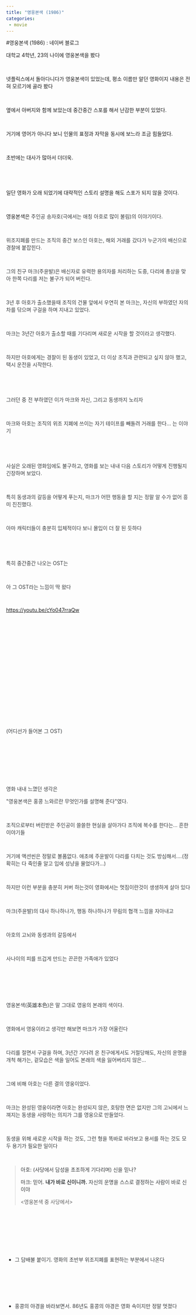 ```yaml
---
title: "영웅본색 (1986)"
categories:
 - movie
---
```

#영웅본색 (1986) : 네이버 블로그
<div class="wrap_rabbit pcol2 _param(1) _postViewArea223052922633" id="post-view223052922633">
<!-- Rabbit HTML --><div class="se-viewer se-theme-default" lang="ko-KR">
<!-- SE_DOC_HEADER_END -->
<div class="se-main-container">
<div class="se-component se-text se-l-default" id="SE-9f028506-eaae-4dff-890a-e20341d21d86">
<div class="se-component-content">
<div class="se-section se-section-text se-l-default">
<div class="se-module se-module-text">
<!-- SE-TEXT { --><p class="se-text-paragraph se-text-paragraph-align-" id="SE-b54df6b4-7f30-4b4a-a879-0c33d23e435d" style=""><span class="se-fs- se-ff-" id="SE-c4aeec30-c23a-4a99-beae-3cc6c797e8d9" style="">대학교 4학년, 23의 나이에 영웅본색을 봤다</span></p><!-- } SE-TEXT --><!-- SE-TEXT { --><p class="se-text-paragraph se-text-paragraph-align-" id="SE-221096e8-084f-41e3-b7bb-c9ca49e0f2f1" style=""><span class="se-fs- se-ff-" id="SE-71aefc05-9e32-4d41-aea8-778c72f34ed8" style="">​</span></p><!-- } SE-TEXT --><!-- SE-TEXT { --><p class="se-text-paragraph se-text-paragraph-align-" id="SE-d06fc4ce-103c-4f58-a03b-1d8d46249f9f" style=""><span class="se-fs- se-ff-" id="SE-9ab135dd-a09d-4328-bfe9-cc2dd78333ab" style="">넷플릭스에서 돌아다니다가 영웅본색이 있었는데, 평소 이름만 알던 영화이지 내용은 전혀 모르기에 골라 봤다</span></p><!-- } SE-TEXT --><!-- SE-TEXT { --><p class="se-text-paragraph se-text-paragraph-align-" id="SE-ac3205b1-1b67-4ef1-98fc-c4a38291968c" style=""><span class="se-fs- se-ff-" id="SE-fd67159e-1c96-441d-a3d9-bb56e8d08831" style="">​</span></p><!-- } SE-TEXT --><!-- SE-TEXT { --><p class="se-text-paragraph se-text-paragraph-align-" id="SE-f569a35c-00c5-4d26-a9bd-f55da3188600" style=""><span class="se-fs- se-ff-" id="SE-b95b7146-8720-4400-9b8d-d04744bf79af" style="">옆에서 아버지와 함께 보았는데 중간중간 스포를 해서 난감한 부분이 있었다.</span></p><!-- } SE-TEXT --><!-- SE-TEXT { --><p class="se-text-paragraph se-text-paragraph-align-" id="SE-013c86ac-5c27-4811-8d1e-07ee50402812" style=""><span class="se-fs- se-ff-" id="SE-dd0af6d6-77a0-4f86-b8a5-89029813f863" style="">​</span></p><!-- } SE-TEXT --><!-- SE-TEXT { --><p class="se-text-paragraph se-text-paragraph-align-" id="SE-0a96b816-bfc9-4579-a3ca-6af9d92c1dfe" style=""><span class="se-fs- se-ff-" id="SE-84a88986-643e-4881-9bbe-9e5734447820" style="">거기에 영어가 아니다 보니 인물의 표정과 자막을 동시에 보느라 조금 힘들었다.</span></p><!-- } SE-TEXT --><!-- SE-TEXT { --><p class="se-text-paragraph se-text-paragraph-align-" id="SE-cb407b07-862c-41b6-af3a-49bb7c769d51" style=""><span class="se-fs- se-ff-" id="SE-6efbd201-5660-4c36-adad-e5cceb902c7c" style="">​</span></p><!-- } SE-TEXT --><!-- SE-TEXT { --><p class="se-text-paragraph se-text-paragraph-align-" id="SE-1464b63c-41d7-4fda-8498-9a5191ee263b" style=""><span class="se-fs- se-ff-" id="SE-60af2dea-94c5-463b-8bf4-a006e07c1bc8" style="">초반에는 대사가 많아서 더더욱.</span></p><!-- } SE-TEXT --><!-- SE-TEXT { --><p class="se-text-paragraph se-text-paragraph-align-" id="SE-664b6a66-c982-4a27-8680-bcbb960a3fef" style=""><span class="se-fs- se-ff-" id="SE-831bf895-03d7-4482-8a1d-f9a32d3c79ca" style="">​</span></p><!-- } SE-TEXT --><!-- SE-TEXT { --><p class="se-text-paragraph se-text-paragraph-align-" id="SE-aa963325-5d4f-4ff2-94a8-4d08d92d32f5" style=""><span class="se-fs- se-ff-" id="SE-3a35e925-2ab6-4bab-a1c3-ce4ade13ef05" style="">​</span></p><!-- } SE-TEXT --><!-- SE-TEXT { --><p class="se-text-paragraph se-text-paragraph-align-" id="SE-ca3972b2-e51e-4800-81f1-16f4eecaa7ff" style=""><span class="se-fs- se-ff-" id="SE-6b18aaed-f0b0-43c4-93a6-55b829788293" style="">일단 영화가 오래 되었기에 대략적인 스토리 설명을 해도 스포가 되지 않을 것이다.</span></p><!-- } SE-TEXT --><!-- SE-TEXT { --><p class="se-text-paragraph se-text-paragraph-align-" id="SE-40ee4a53-4da0-4246-b1c2-12e17fa3564b" style=""><span class="se-fs- se-ff-" id="SE-88be5c2d-faa9-4838-8284-7f24c222e1fe" style="">​</span></p><!-- } SE-TEXT --><!-- SE-TEXT { --><p class="se-text-paragraph se-text-paragraph-align-" id="SE-b3dafbc6-a404-4109-8d9c-fa4c2cb95387" style=""><span class="se-fs- se-ff-" id="SE-758bb59a-ad65-4a60-84e6-70e9f006e4f9" style="">영웅본색은 </span><span class="se-fs-fs15 se-ff-system se-style-unset" id="SE-f360a1ea-01b7-41c2-b6de-700c99b4f029" style="color:#373a3c;background-color:#ffffff;">주인공 송자호(극에서는 애칭 아호로 많이 불림)의 이야기이다.</span></p><!-- } SE-TEXT --><!-- SE-TEXT { --><p class="se-text-paragraph se-text-paragraph-align-" id="SE-a7465170-7590-4c9a-a8e9-a941a753a4ea" style=""><span class="se-fs-fs15 se-ff-system se-style-unset" id="SE-2e6bf6ee-3e5f-4d59-bc1f-7e5e4bb30608" style="color:#373a3c;">​</span></p><!-- } SE-TEXT --><!-- SE-TEXT { --><p class="se-text-paragraph se-text-paragraph-align-" id="SE-ed8c88dc-65f9-4d5a-9537-ca68cd853147" style=""><span class="se-fs-fs15 se-ff-system se-style-unset" id="SE-65d4777b-a651-4c2e-bc71-ef73a79f7fa0" style="color:#373a3c;background-color:#ffffff;">위조지폐를 만드는 조직의 중간 보스인 아호는, 해외 거래를 갔다가 누군가의 배신으로 경찰에 붙잡힌다.</span></p><!-- } SE-TEXT --><!-- SE-TEXT { --><p class="se-text-paragraph se-text-paragraph-align-" id="SE-91dba9d0-2519-48fc-bf20-78f00a839b94" style=""><span class="se-fs-fs15 se-ff-system se-style-unset" id="SE-46f111d7-0dfc-483d-85a2-5f423ebb766c" style="color:#373a3c;">​</span></p><!-- } SE-TEXT --><!-- SE-TEXT { --><p class="se-text-paragraph se-text-paragraph-align-" id="SE-3a0c7d65-6c7b-4da3-a490-6df628819f02" style=""><span class="se-fs-fs15 se-ff-system se-style-unset" id="SE-4a245bf1-93c8-457e-813b-ca28f821808c" style="color:#373a3c;background-color:#ffffff;">그의 친구 마크(주윤발)은 배신자로 유력한 용의자를 처리하는 도중, 다리에 총상을 맞아 한쪽 다리를 저는 불구가 되어 버린다.</span></p><!-- } SE-TEXT --><!-- SE-TEXT { --><p class="se-text-paragraph se-text-paragraph-align-" id="SE-ed9c12ac-fa3e-47b2-83d2-6e93706ac096" style=""><span class="se-fs-fs15 se-ff-system se-style-unset" id="SE-a01f6f70-1bdc-493a-a30c-9767d3e69495" style="color:#373a3c;">​</span></p><!-- } SE-TEXT --><!-- SE-TEXT { --><p class="se-text-paragraph se-text-paragraph-align-" id="SE-8c0ea8f0-f91c-43ea-b36b-7fe9b070beaf" style=""><span class="se-fs-fs15 se-ff-system se-style-unset" id="SE-7db38f55-c8ef-4b25-9b89-37f2279cf362" style="color:#373a3c;background-color:#ffffff;">3년 후 아호가 출소했을때 조직의 건물 앞에서 우연히 본 마크는, 자신의 부하였던 자의 차를 닦으며 구걸을 하며 지내고 있었다.</span></p><!-- } SE-TEXT --><!-- SE-TEXT { --><p class="se-text-paragraph se-text-paragraph-align-" id="SE-ab291037-909c-4f21-8652-f5f37d6248a4" style=""><span class="se-fs-fs15 se-ff-system se-style-unset" id="SE-2f0236d8-937d-4c68-bf2a-544a541a1c33" style="color:#373a3c;">​</span></p><!-- } SE-TEXT --><!-- SE-TEXT { --><p class="se-text-paragraph se-text-paragraph-align-" id="SE-4a6fec59-6534-448d-b45e-6e79956ba0b4" style=""><span class="se-fs-fs15 se-ff-system se-style-unset" id="SE-7b764137-2811-45c2-a7fb-4e9dbf1d1680" style="color:#373a3c;background-color:#ffffff;">마크는 3년간 아호가 출소할 때를 기다리며 새로운 시작을 할 것이라고 생각했다.</span></p><!-- } SE-TEXT --><!-- SE-TEXT { --><p class="se-text-paragraph se-text-paragraph-align-" id="SE-25251146-4eb2-448c-a41b-d0be543b34a6" style=""><span class="se-fs-fs15 se-ff-system se-style-unset" id="SE-1c5134a1-c8bf-46b0-adb8-bc1a2d0f2126" style="color:#373a3c;">​</span></p><!-- } SE-TEXT --><!-- SE-TEXT { --><p class="se-text-paragraph se-text-paragraph-align-" id="SE-c227140e-93cf-462e-a955-255178bb0499" style=""><span class="se-fs-fs15 se-ff-system se-style-unset" id="SE-2d57ec1d-cf62-4061-9510-ffa87860b472" style="color:#373a3c;background-color:#ffffff;">하지만 아호에게는 경찰이 된 동생이 있었고, 더 이상 조직과 관련되고 싶지 않아 했고, 택시 운전을 시작한다.</span></p><!-- } SE-TEXT --><!-- SE-TEXT { --><p class="se-text-paragraph se-text-paragraph-align-" id="SE-8372cd50-52d7-440f-b26e-c2f38918833a" style=""><span class="se-fs-fs15 se-ff-system se-style-unset" id="SE-ed0d4c9a-ad55-4d0f-90db-a35ce653d980" style="color:#373a3c;">​</span></p><!-- } SE-TEXT --><!-- SE-TEXT { --><p class="se-text-paragraph se-text-paragraph-align-" id="SE-7f5ca5fe-e9ab-4008-bd70-473e466235e2" style=""><span class="se-fs-fs15 se-ff-system se-style-unset" id="SE-1a9958ae-3672-4ae6-81e1-b98290822190" style="color:#373a3c;">​</span></p><!-- } SE-TEXT --><!-- SE-TEXT { --><p class="se-text-paragraph se-text-paragraph-align-" id="SE-7ae15b6c-db99-4097-b340-b550b7af25b7" style=""><span class="se-fs-fs15 se-ff-system se-style-unset" id="SE-66c11abb-42c4-4346-a2aa-0e470ffacbe2" style="color:#373a3c;background-color:#ffffff;">그러던 중 전 부하였던 이가 마크와 자신, 그리고 동생까지 노리자</span></p><!-- } SE-TEXT --><!-- SE-TEXT { --><p class="se-text-paragraph se-text-paragraph-align-" id="SE-22aa718f-63bb-4cbc-bc12-8e57ae948e97" style=""><span class="se-fs-fs15 se-ff-system se-style-unset" id="SE-633a3142-f4ad-4042-ba88-34efccac205e" style="color:#373a3c;">​</span></p><!-- } SE-TEXT --><!-- SE-TEXT { --><p class="se-text-paragraph se-text-paragraph-align-" id="SE-32728276-b753-4b90-9644-ea36e00cbf9d" style=""><span class="se-fs-fs15 se-ff-system se-style-unset" id="SE-ad5ab0c9-e72e-4765-a478-ccb8e514c889" style="color:#373a3c;background-color:#ffffff;">마크와 아호는 조직의 위조 지폐에 쓰이는 자기 테이프를 빼돌려 거래를 한다... 는 이야기</span></p><!-- } SE-TEXT --><!-- SE-TEXT { --><p class="se-text-paragraph se-text-paragraph-align-" id="SE-bf7189c7-16b5-4ac2-884a-d245a07d4b93" style=""><span class="se-fs-fs15 se-ff-system se-style-unset" id="SE-61443d78-d8fd-414c-9d44-9ce4cf961dae" style="color:#373a3c;">​</span></p><!-- } SE-TEXT --><!-- SE-TEXT { --><p class="se-text-paragraph se-text-paragraph-align-" id="SE-3ecf7e64-c86d-4e27-b057-4c7a343fbbde" style=""><span class="se-fs-fs15 se-ff-system se-style-unset" id="SE-fd2348b1-d21f-4fa7-b57e-d56ef0d276ec" style="color:#373a3c;">​</span></p><!-- } SE-TEXT --><!-- SE-TEXT { --><p class="se-text-paragraph se-text-paragraph-align-" id="SE-d4261cc6-1b0e-4a04-b30d-5b00c83ee428" style=""><span class="se-fs-fs15 se-ff-system se-style-unset" id="SE-31c6d192-b6f0-4709-be0b-2d3d35f10dab" style="color:#373a3c;background-color:#ffffff;">사실은 오래된 영화임에도 불구하고, 영화를 보는 내내 다음 스토리가 어떻게 진행될지 긴장하며 보았다.</span></p><!-- } SE-TEXT --><!-- SE-TEXT { --><p class="se-text-paragraph se-text-paragraph-align-" id="SE-23688334-cb29-4265-83a5-da7ae9d01efb" style=""><span class="se-fs-fs15 se-ff-system se-style-unset" id="SE-a8360d64-a3f3-4033-ac7f-3a6c691aa5eb" style="color:#373a3c;">​</span></p><!-- } SE-TEXT --><!-- SE-TEXT { --><p class="se-text-paragraph se-text-paragraph-align-" id="SE-c23df7e2-0473-4f96-a35d-b0fcc00e0104" style=""><span class="se-fs-fs15 se-ff-system se-style-unset" id="SE-02dbb027-d88c-4b31-ad2b-e5e8504444d8" style="color:#373a3c;background-color:#ffffff;">특히 동생과의 갈등을 어떻게 푸는지, 마크가 어떤 행동을 할 지는 정말 알 수가 없어 흥미 진진했다.</span></p><!-- } SE-TEXT --><!-- SE-TEXT { --><p class="se-text-paragraph se-text-paragraph-align-" id="SE-5970f4da-9d62-46cb-8c34-438693010dd2" style=""><span class="se-fs-fs15 se-ff-system se-style-unset" id="SE-d921bfc2-11fe-4a15-9aba-cbd97fc12e48" style="color:#373a3c;">​</span></p><!-- } SE-TEXT --><!-- SE-TEXT { --><p class="se-text-paragraph se-text-paragraph-align-" id="SE-a92c9b59-81ca-4c7c-b70e-726607dece6e" style=""><span class="se-fs-fs15 se-ff-system se-style-unset" id="SE-8741af36-652d-41c1-a940-96a57f7b593c" style="color:#373a3c;background-color:#ffffff;">아마 캐릭터들이 충분히 입체적이다 보니 몰입이 더 잘 된 듯하다</span></p><!-- } SE-TEXT --><!-- SE-TEXT { --><p class="se-text-paragraph se-text-paragraph-align-" id="SE-56d584ab-6a97-439d-922d-45f9db985b82" style=""><span class="se-fs-fs15 se-ff-system se-style-unset" id="SE-5e3ed58b-e09d-47ab-8ae8-1a531ae74481" style="color:#373a3c;">​</span></p><!-- } SE-TEXT --><!-- SE-TEXT { --><p class="se-text-paragraph se-text-paragraph-align-" id="SE-7abdc187-36f8-4f02-85df-194c571b1a3f" style=""><span class="se-fs-fs15 se-ff-system se-style-unset" id="SE-efb324e7-9a9e-4faf-811f-9ac48c7b752d" style="color:#373a3c;">​</span></p><!-- } SE-TEXT --><!-- SE-TEXT { --><p class="se-text-paragraph se-text-paragraph-align-" id="SE-8c520be8-5bdd-47a2-a5fc-8f1330add58f" style=""><span class="se-fs-fs15 se-ff-system se-style-unset" id="SE-b7359dae-670a-43ff-a006-36929faf3f22" style="color:#373a3c;background-color:#ffffff;">특히 중간중간 나오는 OST는 </span></p><!-- } SE-TEXT --><!-- SE-TEXT { --><p class="se-text-paragraph se-text-paragraph-align-" id="SE-f069552c-b0ac-4abd-aa7c-2041b1aae867" style=""><span class="se-fs-fs15 se-ff-system se-style-unset" id="SE-9b34dbfa-8ef1-45cd-9144-8c7200ec44df" style="color:#373a3c;">​</span></p><!-- } SE-TEXT --><!-- SE-TEXT { --><p class="se-text-paragraph se-text-paragraph-align-" id="SE-200795c8-eb4f-476e-b984-ddd2944a3ec4" style=""><span class="se-fs-fs15 se-ff-system se-style-unset" id="SE-f9ceb6e7-bf3d-4ee9-bc77-b93f6d60d9c8" style="color:#373a3c;background-color:#ffffff;">아 그 OST라는 느낌이 딱 왔다</span></p><!-- } SE-TEXT --><!-- SE-TEXT { --><p class="se-text-paragraph se-text-paragraph-align-" id="SE-23d3cb63-2f24-4bf8-a22c-d9c037a92971" style=""><span class="se-fs-fs15 se-ff-system se-style-unset" id="SE-f3c8435d-300d-4484-9173-015fb88f5be8" style="color:#373a3c;">​</span></p><!-- } SE-TEXT --><!-- SE-TEXT { --><p class="se-text-paragraph se-text-paragraph-align-" id="SE-8886d497-8c01-4d1a-bcea-76272688494f" style=""><span class="se-fs- se-ff-system se-style-unset" id="SE-63cf28fe-cbcf-41d8-9df5-e8d9b7884d5b" style="color:#373a3c;background-color:#ffffff;"><a class="se-link" href="https://youtu.be/cYo047rraQw" target="_blank">https://youtu.be/cYo047rraQw</a></span></p><!-- } SE-TEXT -->
</div>
</div>
</div>
</div> <div class="se-component se-oembed se-l-default" id="SE-cf4955a3-81b0-4803-b4a4-085a1560b277">
<div class="se-component-content se-component-content-fit">
<div class="se-section se-section-oembed se-section-align- se-l-default">
<div class="se-module se-module-oembed se-is-progress" style="padding-top: 56.25%;"></div>
</div>
</div>
<script class="__se_module_data" data-module='{"type":"v2_oembed", "id" :"SE-cf4955a3-81b0-4803-b4a4-085a1560b277", "data" : { "html": "&lt;iframe width=\"400\" height=\"225\" src=\"https://www.youtube.com/embed/cYo047rraQw?feature=oembed\" frameborder=\"0\" allow=\"accelerometer; autoplay; clipboard-write; encrypted-media; gyroscope; picture-in-picture; web-share\" allowfullscreen title=\"張國榮 Leslie Cheung - 當年情 - 電影《英雄本色》主題曲 (Official Music Video)\"&gt;&lt;/iframe&gt;", "originalWidth" : "400", "originalHeight" : "225", "contentMode" : "fit", "description": "張國榮 Leslie Cheung - 當年情曲：顧嘉輝詞：黃霑 輕輕笑聲 在為我送溫暖你為我注入快樂強電輕輕說聲 漫長路快要走過終於走到明媚晴天聲聲歡呼躍起 像紅日發放金箭我伴你往日笑面重現輕輕叫聲 共抬望眼看高空終於青天優美為你獻擁著你 當初溫馨再湧現心裡邊 童年稚氣夢未污染今日我 與你又試肩並肩當年情 ...", "inputUrl": "https://youtu.be/cYo047rraQw", "thumbnailUrl" : "https://i.ytimg.com/vi/cYo047rraQw/hqdefault.jpg", "thumbnailHeight" : "360", "thumbnailWidth" : "480", "title": "張國榮 Leslie Cheung - 當年情 - 電影《英雄本色》主題曲 (Official Music Video)", "providerUrl": "https://www.youtube.com/", "align": "", "type" : "video" }}' type="text/data"></script>
</div>
<div class="se-component se-text se-l-default" id="SE-aca0c8d0-6f0d-4cd5-b773-774ea175c19c">
<div class="se-component-content">
<div class="se-section se-section-text se-l-default">
<div class="se-module se-module-text">
<!-- SE-TEXT { --><p class="se-text-paragraph se-text-paragraph-align-" id="SE-b92ab3fa-5404-440c-95e1-76d8ffb266fe" style=""><span class="se-fs-fs15 se-ff-system se-style-unset" id="SE-5d6ba92b-7cfc-4c2e-80c9-9a090a556d5a" style="color:#373a3c;background-color:#ffffff;">(어디선가 들어본 그 OST)</span></p><!-- } SE-TEXT --><!-- SE-TEXT { --><p class="se-text-paragraph se-text-paragraph-align-" id="SE-61f372ba-fc5f-4ea9-9f1c-117c95e8854c" style=""><span class="se-fs-fs15 se-ff-system se-style-unset" id="SE-b4f8d035-5d29-4edb-ab79-de76f9f62a52" style="color:#373a3c;">​</span></p><!-- } SE-TEXT --><!-- SE-TEXT { --><p class="se-text-paragraph se-text-paragraph-align-" id="SE-b738bb06-bdc6-4547-9092-edf7719d503f" style=""><span class="se-fs-fs15 se-ff-system se-style-unset" id="SE-9aac5d1e-e794-465c-a8bc-174682588872" style="color:#373a3c;">​</span></p><!-- } SE-TEXT --><!-- SE-TEXT { --><p class="se-text-paragraph se-text-paragraph-align-" id="SE-c93d9345-c7d3-4ea4-95e2-5652c9570a6b" style=""><span class="se-fs-fs15 se-ff-system se-style-unset" id="SE-4e2bb066-1b5f-48e9-92cd-22aa8db3c0cc" style="color:#373a3c;">​</span></p><!-- } SE-TEXT --><!-- SE-TEXT { --><p class="se-text-paragraph se-text-paragraph-align-" id="SE-57a734ba-4207-450b-b73c-8c46ba972019" style=""><span class="se-fs-fs15 se-ff-system se-style-unset" id="SE-7ff7af4b-caa0-4fc1-acd7-a8c92563f182" style="color:#373a3c;">​</span></p><!-- } SE-TEXT --><!-- SE-TEXT { --><p class="se-text-paragraph se-text-paragraph-align-" id="SE-2e821132-f573-4568-a8f2-6e6427547cb2" style=""><span class="se-fs-fs15 se-ff-system se-style-unset" id="SE-6839928c-deee-4d3a-bc7b-5100d07c6a10" style="color:#373a3c;background-color:#ffffff;">영화 내내 느꼈던 생각은</span></p><!-- } SE-TEXT --><!-- SE-TEXT { --><p class="se-text-paragraph se-text-paragraph-align-" id="SE-1084dacb-a3c7-4f9a-bc24-d68312dc7532" style=""><span class="se-fs-fs15 se-ff-system se-style-unset" id="SE-e6021e7d-ebfc-44fa-acea-836f54b7f11d" style="color:#373a3c;background-color:#ffffff;">"영웅본색은 홍콩 느와르란 무엇인가를 설명해 준다"였다.</span></p><!-- } SE-TEXT --><!-- SE-TEXT { --><p class="se-text-paragraph se-text-paragraph-align-" id="SE-21c0c410-988f-4b82-9fb0-a30be0f28e67" style=""><span class="se-fs-fs15 se-ff-system se-style-unset" id="SE-5bbbb291-dee5-412c-8c68-58393a3b19fa" style="color:#373a3c;">​</span></p><!-- } SE-TEXT --><!-- SE-TEXT { --><p class="se-text-paragraph se-text-paragraph-align-" id="SE-7c9eb386-3615-4545-9e16-552937a1199c" style=""><span class="se-fs-fs15 se-ff-system se-style-unset" id="SE-6896e2ba-bb4b-49b4-84d8-75ece254807a" style="color:#373a3c;background-color:#ffffff;">조직으로부터 버린받은 주인공이 쓸쓸한 현실을 살아가다 조직에 복수를 한다는... 흔한 이야기들</span></p><!-- } SE-TEXT --><!-- SE-TEXT { --><p class="se-text-paragraph se-text-paragraph-align-" id="SE-d1fce394-101c-426c-8fdf-f9db82fa0901" style=""><span class="se-fs-fs15 se-ff-system se-style-unset" id="SE-7dc18256-dba2-4551-a0f6-2b5b47792aea" style="color:#373a3c;">​</span></p><!-- } SE-TEXT --><!-- SE-TEXT { --><p class="se-text-paragraph se-text-paragraph-align-" id="SE-55e9553a-6af5-4fd8-b953-4d24f3dce909" style=""><span class="se-fs-fs15 se-ff-system se-style-unset" id="SE-9b019f45-7f0a-45c5-aa6b-e08d28962a8f" style="color:#373a3c;background-color:#ffffff;">거기에 액션씬은 정말로 볼품없다. 애초에 주윤발이 다리를 다치는 것도 방심해서....(정확히는 다 죽인줄 알고 입에 성냥을 물었다가...)</span></p><!-- } SE-TEXT --><!-- SE-TEXT { --><p class="se-text-paragraph se-text-paragraph-align-" id="SE-b0c569db-637e-4b68-b42d-a77a9c216115" style=""><span class="se-fs-fs15 se-ff-system se-style-unset" id="SE-722712af-010a-4f72-b4f0-7c99d172297c" style="color:#373a3c;">​</span></p><!-- } SE-TEXT --><!-- SE-TEXT { --><p class="se-text-paragraph se-text-paragraph-align-" id="SE-359ad8d6-031f-4a1a-9378-8caeec718bc9" style=""><span class="se-fs-fs15 se-ff-system se-style-unset" id="SE-978675d7-2058-458c-8ebd-8a2fbb39d32b" style="color:#373a3c;background-color:#ffffff;">하지만 이런 부분을 충분히 커버 하는것이 영화에서는 멋짐이란것이 생생하게 살아 있다</span></p><!-- } SE-TEXT --><!-- SE-TEXT { --><p class="se-text-paragraph se-text-paragraph-align-" id="SE-008d19da-80da-4951-9ba3-217090f08d04" style=""><span class="se-fs-fs15 se-ff-system se-style-unset" id="SE-eb3b1583-82af-4bb5-bbea-82cd58f8800f" style="color:#373a3c;">​</span></p><!-- } SE-TEXT --><!-- SE-TEXT { --><p class="se-text-paragraph se-text-paragraph-align-" id="SE-af6ac6fd-b0b4-4f6b-809b-06fb3613b308" style=""><span class="se-fs-fs15 se-ff-system se-style-unset" id="SE-778e1f7a-8ba8-4182-a4ba-36f4b019dfe6" style="color:#373a3c;background-color:#ffffff;">마크(주윤발)의 대사 하나하나가, 행동 하나하나가 무림의 협객 느낌을 자아내고</span></p><!-- } SE-TEXT --><!-- SE-TEXT { --><p class="se-text-paragraph se-text-paragraph-align-" id="SE-a22e133a-a7d5-47c6-861a-f4053a7282bc" style=""><span class="se-fs-fs15 se-ff-system se-style-unset" id="SE-e4bd8555-82dd-4469-ad2b-025658c5e181" style="color:#373a3c;">​</span></p><!-- } SE-TEXT --><!-- SE-TEXT { --><p class="se-text-paragraph se-text-paragraph-align-" id="SE-a30e42c7-8c72-43c3-acd7-8c85906f962f" style=""><span class="se-fs-fs15 se-ff-system se-style-unset" id="SE-de4b1414-4181-43e3-84e0-a2ca5ac07936" style="color:#373a3c;background-color:#ffffff;">아호의 고뇌와 동생과의 갈등에서</span></p><!-- } SE-TEXT --><!-- SE-TEXT { --><p class="se-text-paragraph se-text-paragraph-align-" id="SE-8d381c94-639d-41dd-8efb-6105514a19c1" style=""><span class="se-fs-fs15 se-ff-system se-style-unset" id="SE-181c11c7-dfc5-42e2-a1b4-3908143b49f2" style="color:#373a3c;">​</span></p><!-- } SE-TEXT --><!-- SE-TEXT { --><p class="se-text-paragraph se-text-paragraph-align-" id="SE-4a66810e-c88c-45d4-95f3-3186b28f1f16" style=""><span class="se-fs-fs15 se-ff-system se-style-unset" id="SE-079fb5fe-d76b-4b1e-8be0-1c58ec412b53" style="color:#373a3c;background-color:#ffffff;">사나이의 피를 뜨겁게 만드는 끈끈한 가족애가 있었다</span></p><!-- } SE-TEXT --><!-- SE-TEXT { --><p class="se-text-paragraph se-text-paragraph-align-" id="SE-616c84f1-977d-4122-9cea-e12d690d8d30" style=""><span class="se-fs-fs15 se-ff-system se-style-unset" id="SE-304eac98-ec9c-45ab-a98e-f4e374fb8a93" style="color:#373a3c;">​</span></p><!-- } SE-TEXT --><!-- SE-TEXT { --><p class="se-text-paragraph se-text-paragraph-align-" id="SE-b897f84e-e68f-4862-aab3-ce6b7917bee9" style=""><span class="se-fs-fs15 se-ff-system se-style-unset" id="SE-f1e91000-1a79-42e2-9ee1-9b61afb12c87" style="color:#373a3c;">​</span></p><!-- } SE-TEXT --><!-- SE-TEXT { --><p class="se-text-paragraph se-text-paragraph-align-" id="SE-e24fc3e4-bc04-4315-b6dd-c6a16aa52943" style=""><span class="se-fs-fs15 se-ff-system se-style-unset" id="SE-b796efa1-43d9-47d4-8c24-e51c388d50d8" style="color:#373a3c;">​</span></p><!-- } SE-TEXT --><!-- SE-TEXT { --><p class="se-text-paragraph se-text-paragraph-align-" id="SE-c8904944-0739-4eb9-9241-1ab71555f8a1" style=""><span class="se-fs-fs15 se-ff-system se-style-unset" id="SE-36ca0709-fe53-410f-9422-25760c3e3542" style="color:#373a3c;background-color:#ffffff;">영웅본색(</span><span class="se-fs- se-ff-system se-style-unset" id="SE-df8f3f46-48c5-4965-a6d8-e4439c6492a4" style="color:#373a3c;background-color:#ffffff;">英雄本色)은 말 그대로 영웅의 본래의 색이다.</span></p><!-- } SE-TEXT --><!-- SE-TEXT { --><p class="se-text-paragraph se-text-paragraph-align-" id="SE-da830a41-ad71-4869-bebe-f14f3f67ecac" style=""><span class="se-fs- se-ff-system se-style-unset" id="SE-3d55023a-e072-4764-b351-cdcff15eb750" style="color:#373a3c;">​</span></p><!-- } SE-TEXT --><!-- SE-TEXT { --><p class="se-text-paragraph se-text-paragraph-align-" id="SE-f82006f8-85ba-45c7-b5a2-7d39f2c8bf0f" style=""><span class="se-fs- se-ff-system se-style-unset" id="SE-3be50e4f-7a95-404a-a86e-05d5f4bc06ed" style="color:#373a3c;background-color:#ffffff;">영화에서 영웅이라고 생각만 해보면 마크가 가장 어울린다</span></p><!-- } SE-TEXT --><!-- SE-TEXT { --><p class="se-text-paragraph se-text-paragraph-align-" id="SE-62c9bd7c-fa4d-473a-a0c8-bd75a7c24ab1" style=""><span class="se-fs- se-ff-system se-style-unset" id="SE-7de52002-2179-454c-a034-ab71a9c64e84" style="color:#373a3c;">​</span></p><!-- } SE-TEXT --><!-- SE-TEXT { --><p class="se-text-paragraph se-text-paragraph-align-" id="SE-ff8b082b-be7d-4e4a-92cf-09a98bc97455" style=""><span class="se-fs- se-ff-system se-style-unset" id="SE-a2643fc9-1847-4043-9512-52aa0db1f752" style="color:#373a3c;background-color:#ffffff;">다리를 절면서 구걸을 하며, 3년간 기다려 온 친구에게서도 거절당해도, 자신의 운명을 개척 해가는, 겉모습은 색을 일어도 본래의 색을 잃어버리지 않은...</span></p><!-- } SE-TEXT --><!-- SE-TEXT { --><p class="se-text-paragraph se-text-paragraph-align-" id="SE-76e3c48b-16ad-40e2-a923-fd6620a7b4ec" style=""><span class="se-fs- se-ff-system se-style-unset" id="SE-726ce55e-a0bd-400a-9d68-e1a5cfb6f7d8" style="color:#373a3c;">​</span></p><!-- } SE-TEXT --><!-- SE-TEXT { --><p class="se-text-paragraph se-text-paragraph-align-" id="SE-32f7cc86-ea66-46ec-a994-b050aaed7be7" style=""><span class="se-fs- se-ff-system se-style-unset" id="SE-46c4f0d0-4530-4ef4-a781-d9cdebc1d310" style="color:#373a3c;background-color:#ffffff;">그에 비해 아호는 다른 결의 영웅이었다.</span></p><!-- } SE-TEXT --><!-- SE-TEXT { --><p class="se-text-paragraph se-text-paragraph-align-" id="SE-b858930d-ad7a-4f6d-807a-cdef915d5871" style=""><span class="se-fs- se-ff-system se-style-unset" id="SE-06463046-844c-464f-8b9a-421ea8edfe58" style="color:#373a3c;">​</span></p><!-- } SE-TEXT --><!-- SE-TEXT { --><p class="se-text-paragraph se-text-paragraph-align-" id="SE-6672f6b9-4cfb-4d76-87c9-a726fe5d0c86" style=""><span class="se-fs- se-ff-system se-style-unset" id="SE-c7084218-7251-40f4-9b2f-c64bd676373c" style="color:#373a3c;background-color:#ffffff;">마크는 완성된 영웅이라면 아호는 완성되지 않은, 호탕한 면은 없지만 그의 고뇌에서 느껴지는 동생을 사랑하는 의지가 그를 영웅으로 만들었다.</span></p><!-- } SE-TEXT --><!-- SE-TEXT { --><p class="se-text-paragraph se-text-paragraph-align-" id="SE-3ceac350-025a-4241-b294-bb3512452bd9" style=""><span class="se-fs- se-ff-system se-style-unset" id="SE-0988bc81-cf0f-4430-8da6-bf13a3de5508" style="color:#373a3c;">​</span></p><!-- } SE-TEXT --><!-- SE-TEXT { --><p class="se-text-paragraph se-text-paragraph-align-" id="SE-8967c6f1-1bc4-4d3e-a203-bcc405dbbc0e" style=""><span class="se-fs- se-ff-system se-style-unset" id="SE-ae4c1335-c1b1-4a3a-bf89-99e39466b2bd" style="color:#373a3c;background-color:#ffffff;">동생을 위해 새로운 시작을 하는 것도, 그런 형을 똑바로 바라보고 용서를 하는 것도 모두 용기가 필요한 일이다</span></p><!-- } SE-TEXT --><!-- SE-TEXT { --><p class="se-text-paragraph se-text-paragraph-align-" id="SE-3e6163ff-7bfc-42ee-b433-d34d1ef91286" style=""><span class="se-fs- se-ff-system se-style-unset" id="SE-abf024d4-8568-455d-b026-70fe31ee9832" style="color:#373a3c;">​</span></p><!-- } SE-TEXT -->
</div>
</div>
</div>
</div> <div class="se-component se-quotation se-l-default" id="SE-801684b6-8467-4277-a7e2-b30fd9b267a3">
<div class="se-component-content">
<div class="se-section se-section-quotation se-l-default">
<blockquote class="se-quotation-container">
<div class="se-module se-module-text se-quote"><!-- SE-TEXT { --><p class="se-text-paragraph se-text-paragraph-align-" id="SE-bd94abe9-4ddc-4721-9e6e-6fee5172a1d9" style=""><span class="se-fs-fs15 se-ff- se-style-unset" id="SE-c781c7f0-3b01-4bbc-8e91-91d0138f5d27" style="color:#373a3c;">아호: (사당에서 담성을 초조하게 기다리며) 신을 믿나?</span></p><!-- } SE-TEXT --><!-- SE-TEXT { --><p class="se-text-paragraph se-text-paragraph-align-" id="SE-2c4e13aa-6d1b-4ce3-889b-a2547a044682" style=""><span class="se-fs-fs15 se-ff- se-style-unset" id="SE-3a7d81be-9208-4f68-96fd-7f605eb8b8d8" style="color:#373a3c;">마크: 믿어. </span><span class="se-fs-fs15 se-ff- se-style-unset" id="SE-ea22ab7b-623e-4287-91a3-5a44629e8ca4" style="color:#373a3c;"><b>내가 바로 신이니까.</b></span><span class="se-fs-fs15 se-ff- se-style-unset" id="SE-d6b32922-fe9c-42ca-a966-da9657d760cc" style="color:#373a3c;"> 자신의 운명을 스스로 결정하는 사람이 바로 신이야</span></p><!-- } SE-TEXT --></div>
<div class="se-module se-module-text se-cite"><p class="se-text-paragraph se-text-paragraph-align-" id="SE-d1bf190b-af53-40d3-bfc1-c71590167cf4" style=""><span class="se-fs- se-ff-" id="SE-a1df915f-d1ae-43ed-81e5-473d724d5b50" style="">&lt;영웅본색 중 사당에서&gt;</span></p></div>
</blockquote>
</div>
</div>
</div>
<div class="se-component se-text se-l-default" id="SE-f5249a56-8940-4bbc-9187-064409abe98c">
<div class="se-component-content">
<div class="se-section se-section-text se-l-default">
<div class="se-module se-module-text">
<!-- SE-TEXT { --><p class="se-text-paragraph se-text-paragraph-align-" id="SE-acca8289-9051-4dba-becc-7c0408440edc" style=""><span class="se-fs-fs15 se-ff-system se-style-unset" id="SE-f466c506-edf4-49cc-92f6-07e93bc70554" style="color:#373a3c;">​</span></p><!-- } SE-TEXT --><!-- SE-TEXT { --><p class="se-text-paragraph se-text-paragraph-align-" id="SE-8d6ce0a8-bdc6-47c0-a2c4-f7b0a0b96f25" style=""><span class="se-fs-fs15 se-ff-system se-style-unset" id="SE-7eb6c731-5135-4111-8e51-b0b45dd1873e" style="color:#373a3c;">​</span></p><!-- } SE-TEXT --><!-- SE-TEXT { --><p class="se-text-paragraph se-text-paragraph-align-" id="SE-3355dc70-c39c-4776-991c-a371712d1d45" style=""><span class="se-fs-fs15 se-ff-system se-style-unset" id="SE-d618fe0c-b3d5-4173-b49a-7e2a480e05c4" style="color:#373a3c;">​</span></p><!-- } SE-TEXT -->
</div>
</div>
</div>
</div> <div class="se-component se-image se-l-default" id="SE-c9ee6540-6955-440c-927b-7255ac565cf9">
<div class="se-component-content se-component-content-normal">
<div class="se-section se-section-image se-l-default se-section-align-" style="max-width:778px;">
<div class="se-module se-module-image" style="">
<a class="se-module-image-link __se_image_link __se_link" data-linkdata='{"id" : "SE-c9ee6540-6955-440c-927b-7255ac565cf9", "src" : "https://postfiles.pstatic.net/MjAyMzAzMjNfMTY5/MDAxNjc5NTA0MTQzMDQy.VaVfaNmLmVrjGn_K3u3Flaxi0pKKWjkgj6dXDztTfIEg.B9HMfC9RJ8OLv8SbVqqbxKPp0IfodHfeAZYq9CnJwUUg.JPEG.dls32208/%EC%98%81%EC%9B%85%EB%B3%B8%EC%83%89_%ED%91%B8%EC%83%B5_%EB%B3%B8%EB%AC%B8.jpg", "originalWidth" : "778", "originalHeight" : "420", "linkUse" : "false", "link" : ""}' data-linktype="img" href="#" onclick="return false;" style="">
<img alt="" class="se-image-resource" data-height="420" data-lazy-src="https://postfiles.pstatic.net/MjAyMzAzMjNfMTY5/MDAxNjc5NTA0MTQzMDQy.VaVfaNmLmVrjGn_K3u3Flaxi0pKKWjkgj6dXDztTfIEg.B9HMfC9RJ8OLv8SbVqqbxKPp0IfodHfeAZYq9CnJwUUg.JPEG.dls32208/%EC%98%81%EC%9B%85%EB%B3%B8%EC%83%89_%ED%91%B8%EC%83%B5_%EB%B3%B8%EB%AC%B8.jpg?type=w773" data-width="778" src="https://raw.githubusercontent.com/rage147-OwO/rage147-OwO.github.io/master/_images/images/2023-3-23-영웅본색 (1986)/0.png">
</a>
</div>
</div>
</div>
</div>
<div class="se-component se-text se-l-default" id="SE-0a04036c-cddf-493a-8b01-55e60601f71f">
<div class="se-component-content">
<div class="se-section se-section-text se-l-default">
<div class="se-module se-module-text">
<!-- SE-TEXT { --><ul class="se-text-list se-text-list-type-bullet-disc"><li class="se-text-list-item"><p class="se-text-paragraph se-text-paragraph-align-" id="SE-50c9cf60-4413-4a17-8d41-134b75cb656c" style=""><span class="se-fs-fs15 se-ff-system se-style-unset" id="SE-af2f3bcb-ef71-4441-b5b1-6915cd30da0a" style="color:#373a3c;background-color:#ffffff;">그 담배불 붙이기. 영화의 초반부 위조지폐를 표현하는 부분에서 나온다</span></p></li></ul><p class="se-text-paragraph se-text-paragraph-align-" id="SE-9eb5bd13-d76a-47cf-bdda-9cdc8efb5b3d" style=""><span class="se-fs-fs15 se-ff-system se-style-unset" id="SE-64adb52c-4476-45ea-b242-dc0396e90b34" style="color:#373a3c;">​</span></p><p class="se-text-paragraph se-text-paragraph-align-" id="SE-880d2fe3-8a78-4759-a2a6-1897ad9848b4" style=""><span class="se-fs-fs15 se-ff-system se-style-unset" id="SE-8c7de1ce-869d-4f4a-9ff6-e64a0995ee33" style="color:#373a3c;">​</span></p><!-- } SE-TEXT -->
</div>
</div>
</div>
</div> <div class="se-component se-image se-l-default" id="SE-97fd1e53-103d-484f-b4ca-9ef158650af4">
<div class="se-component-content se-component-content-normal">
<div class="se-section se-section-image se-l-default se-section-align-" style="max-width:550px;">
<div class="se-module se-module-image" style="">
<a class="se-module-image-link __se_image_link __se_link" data-linkdata='{"id" : "SE-97fd1e53-103d-484f-b4ca-9ef158650af4", "src" : "https://postfiles.pstatic.net/MjAyMzAzMjNfNTIg/MDAxNjc5NTA0NDQ0ODky.brseWUi4bFLmKTSgprnkOK6W_sYbk9qGtmaa69SDd1Eg.mNHpYONzYrXks651X6Yazm5HWCL8h-n5MobfNzEEM_Qg.JPEG.dls32208/%EC%98%81%EC%9B%85%EB%B3%B8%EC%83%89.A.Better.Tomorrow.1986.DVDrip.XviD.AC3.5.1CH.CD2-WAF.avi_001168835.jpg", "originalWidth" : "550", "originalHeight" : "297", "linkUse" : "false", "link" : ""}' data-linktype="img" href="#" onclick="return false;" style="">
<img alt="" class="se-image-resource" data-height="297" data-lazy-src="https://postfiles.pstatic.net/MjAyMzAzMjNfNTIg/MDAxNjc5NTA0NDQ0ODky.brseWUi4bFLmKTSgprnkOK6W_sYbk9qGtmaa69SDd1Eg.mNHpYONzYrXks651X6Yazm5HWCL8h-n5MobfNzEEM_Qg.JPEG.dls32208/%EC%98%81%EC%9B%85%EB%B3%B8%EC%83%89.A.Better.Tomorrow.1986.DVDrip.XviD.AC3.5.1CH.CD2-WAF.avi_001168835.jpg?type=w773" data-width="550" src="https://raw.githubusercontent.com/rage147-OwO/rage147-OwO.github.io/master/_images/images/2023-3-23-영웅본색 (1986)/1.png">
</a>
</div>
</div>
</div>
</div>
<div class="se-component se-text se-l-default" id="SE-62229887-9ce3-4f78-a853-e733e3c1d3bf">
<div class="se-component-content">
<div class="se-section se-section-text se-l-default">
<div class="se-module se-module-text">
<!-- SE-TEXT { --><ul class="se-text-list se-text-list-type-bullet-disc"><li class="se-text-list-item"><p class="se-text-paragraph se-text-paragraph-align-" id="SE-09f8c1a4-ce0f-4395-9c2f-4fed2a8ed5d6" style=""><span class="se-fs-fs15 se-ff-system se-style-unset" id="SE-7a39e51b-33da-4061-95c1-513e82654073" style="color:#373a3c;background-color:#ffffff;">홍콩의 야경을 바라보면서. 86년도 홍콩의 야경은 영화 속이지만 정말 멋졌다</span></p></li></ul><!-- } SE-TEXT -->
</div>
</div>
</div>
</div> <div class="se-component se-image se-l-default" id="SE-463959e5-fe3d-4ac7-8b75-412cb20cbd24">
<div class="se-component-content se-component-content-normal">
<div class="se-section se-section-image se-l-default se-section-align-" style="max-width:660px;">
<div class="se-module se-module-image" style="">
<a class="se-module-image-link __se_image_link __se_link" data-linkdata='{"id" : "SE-463959e5-fe3d-4ac7-8b75-412cb20cbd24", "src" : "https://postfiles.pstatic.net/MjAyMzAzMjNfMTk3/MDAxNjc5NTA0NjA3MjM0.bEQPtDqieb5Tj-Tes-KLK2Z62y-FlGXiD_NOF7KeNR8g.M0FoI-0vEsSYFLRt7v1NRQVTnI7gyFVRnXe_F8klslUg.JPEG.dls32208/FRJ6hUfaIAAAjLM.jpg", "originalWidth" : "660", "originalHeight" : "362", "linkUse" : "false", "link" : ""}' data-linktype="img" href="#" onclick="return false;" style="">
<img alt="" class="se-image-resource" data-height="362" data-lazy-src="https://postfiles.pstatic.net/MjAyMzAzMjNfMTk3/MDAxNjc5NTA0NjA3MjM0.bEQPtDqieb5Tj-Tes-KLK2Z62y-FlGXiD_NOF7KeNR8g.M0FoI-0vEsSYFLRt7v1NRQVTnI7gyFVRnXe_F8klslUg.JPEG.dls32208/FRJ6hUfaIAAAjLM.jpg?type=w773" data-width="660" src="https://raw.githubusercontent.com/rage147-OwO/rage147-OwO.github.io/master/_images/images/2023-3-23-영웅본색 (1986)/2.png">
</a>
</div>
</div>
</div>
</div>
<div class="se-component se-text se-l-default" id="SE-df51d418-d4fc-4dbc-93b0-da35fdffdae8">
<div class="se-component-content">
<div class="se-section se-section-text se-l-default">
<div class="se-module se-module-text">
<!-- SE-TEXT { --><p class="se-text-paragraph se-text-paragraph-align-" id="SE-ebe2ea0c-0c36-4384-a832-9b1356396229" style=""><span class="se-fs-fs15 se-ff-system se-style-unset" id="SE-0e290369-542f-4601-82c3-f4b675aa2d53" style="color:#373a3c;">​</span></p><!-- } SE-TEXT --><!-- SE-TEXT { --><p class="se-text-paragraph se-text-paragraph-align-" id="SE-8d692636-13f4-48a4-b7cb-c2654c36975f" style=""><span class="se-fs-fs15 se-ff-system se-style-unset" id="SE-ea73cfee-95dc-4902-86bb-27b5973641bd" style="color:#373a3c;">​</span></p><!-- } SE-TEXT --><!-- SE-TEXT { --><p class="se-text-paragraph se-text-paragraph-align-" id="SE-ae7963f0-d8f8-4c2e-a60f-93593b502dc0" style=""><span class="se-fs-fs15 se-ff-system se-style-unset" id="SE-92797755-122e-4c18-a42b-d53b3543ee88" style="color:#373a3c;">​</span></p><!-- } SE-TEXT --><!-- SE-TEXT { --><p class="se-text-paragraph se-text-paragraph-align-" id="SE-5aee2571-63d5-45c9-86d6-b1239b94d34a" style=""><span class="se-fs-fs15 se-ff-system se-style-unset" id="SE-a99529e0-e71b-4eb9-abcf-ba24b41ff027" style="color:#373a3c;">​</span></p><!-- } SE-TEXT --><!-- SE-TEXT { --><p class="se-text-paragraph se-text-paragraph-align-" id="SE-e9f2c593-11dc-4447-be64-92809b2a0ad1" style=""><span class="se-fs-fs15 se-ff-system se-style-unset" id="SE-2b52f375-bc92-41e2-8b82-7d653c3a58cc" style="color:#373a3c;">​</span></p><!-- } SE-TEXT --><!-- SE-TEXT { --><p class="se-text-paragraph se-text-paragraph-align-" id="SE-19fb0421-1795-4a53-8c17-9944a84e52eb" style=""><span class="se-fs-fs15 se-ff-system se-style-unset" id="SE-8efa472b-d2e3-4239-9a57-c9576b824f11" style="color:#373a3c;">​</span></p><!-- } SE-TEXT --><!-- SE-TEXT { --><p class="se-text-paragraph se-text-paragraph-align-" id="SE-e71a86df-82da-44aa-a0a9-1ff5450b7158" style=""><span class="se-fs-fs15 se-ff-system se-style-unset" id="SE-db895d64-9414-4ee6-a7e0-455f3dd263f1" style="color:#373a3c;">​</span></p><!-- } SE-TEXT --><!-- SE-TEXT { --><p class="se-text-paragraph se-text-paragraph-align-" id="SE-10a560f3-a7bb-4cc0-9396-c71c1788c4aa" style=""><span class="se-fs-fs15 se-ff-system se-style-unset" id="SE-ccc680e6-029f-412a-ac51-d76f074e64ad" style="color:#373a3c;">​</span></p><!-- } SE-TEXT --><!-- SE-TEXT { --><p class="se-text-paragraph se-text-paragraph-align-" id="SE-c4cf3fac-caca-4846-8b36-7fbde9390d1b" style=""><span class="se-fs-fs15 se-ff-system se-style-unset" id="SE-23829116-c61a-40d2-80f0-aa73e29a9e69" style="color:#373a3c;">​</span></p><!-- } SE-TEXT --><!-- SE-TEXT { --><p class="se-text-paragraph se-text-paragraph-align-" id="SE-1871cccf-d1ae-4269-9c0f-6c531a9086f7" style=""><span class="se-fs-fs15 se-ff-system se-style-unset" id="SE-f2beecdf-eee1-456e-b4d6-f5aaee40d325" style="color:#373a3c;">​</span></p><!-- } SE-TEXT --><!-- SE-TEXT { --><p class="se-text-paragraph se-text-paragraph-align-" id="SE-4fe613c3-2e50-46cb-8fdc-22bacef677f7" style=""><span class="se-fs-fs15 se-ff-system se-style-unset" id="SE-139e7af8-8429-4b2f-8f7b-cda5f8471230" style="color:#373a3c;">​</span></p><!-- } SE-TEXT --><!-- SE-TEXT { --><p class="se-text-paragraph se-text-paragraph-align-" id="SE-b8d5cb7d-1709-4ae0-b72d-08f05899b790" style=""><span class="se-fs-fs15 se-ff-system se-style-unset" id="SE-3e3a60f1-8de0-4308-a865-3dea45e3b8cb" style="color:#373a3c;">​</span></p><!-- } SE-TEXT --><!-- SE-TEXT { --><p class="se-text-paragraph se-text-paragraph-align-" id="SE-7a62586d-df1b-4d48-8a4a-cb47cb4dd001" style=""><span class="se-fs-fs15 se-ff-system se-style-unset" id="SE-c121c8cc-3483-4153-939c-1d7e732edc9e" style="color:#373a3c;">​</span></p><!-- } SE-TEXT -->
</div>
</div>
</div>
</div> </div>
</div>
</div>